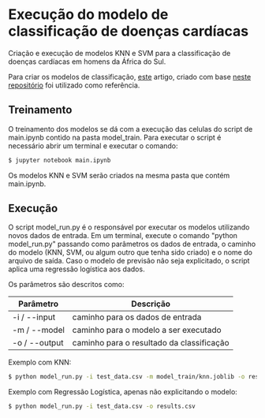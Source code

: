 # Execução do modelo de classificação de doenças cardíacas
Criação e execução de modelos KNN e SVM para a classificação de doenças cardíacas em homens da África do Sul.

Para criar os modelos de classificação, [este](https://blog.goodaudience.com/heart-disease-prediction-aa656f2db585) artigo, criado com base [neste repositório](https://github.com/sahilverma0696/heart-disease-prediction) foi utilizado como referência.

## Treinamento
O treinamento dos modelos se dá com a execução das celulas do script de main.ipynb contido na pasta model_train. Para executar o script é necessário abrir um terminal e executar o comando:

```sh
$ jupyter notebook main.ipynb
```

Os modelos KNN e SVM serão criados na mesma pasta que contém main.ipynb. 

## Execução
O script model_run.py é o responsável por executar os modelos utilizando novos dados de entrada. Em um terminal, execute o comando "python model_run.py" passando como parâmetros os dados de entrada, o caminho do modelo (KNN, SVM, ou algum outro que tenha sido criado) e o nome do arquivo de saída. Caso o modelo de previsão não seja explicitado, o script aplica uma regressão logística aos dados.

Os parâmetros são descritos como:

| Parâmetro | Descrição |
| ------ | ------ |
| -i / --input | caminho para os dados de entrada |
| -m / --model | caminho para o modelo a ser executado |
| -o / --output | caminho para o resultado da classificação |

Exemplo com KNN:
```sh
$ python model_run.py -i test_data.csv -m model_train/knn.joblib -o results.csv
```
Exemplo com Regressão Logística, apenas não explicitando o modelo:
```sh
$ python model_run.py -i test_data.csv -o results.csv
```
